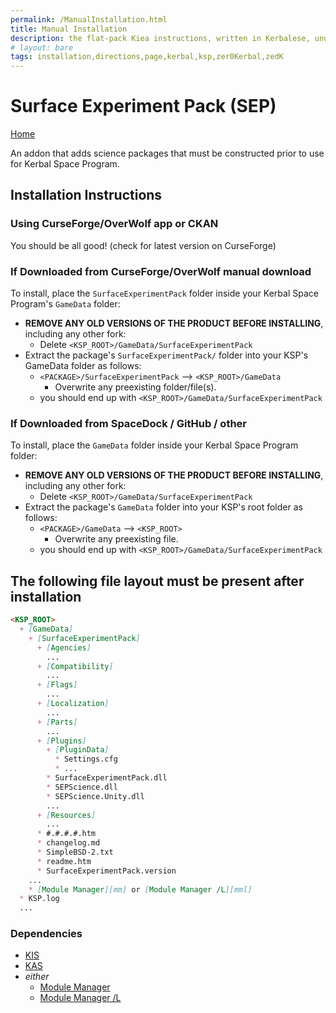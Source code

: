 ```yaml
---
permalink: /ManualInstallation.html
title: Manual Installation
description: the flat-pack Kiea instructions, written in Kerbalese, unusally present
# layout: bare
tags: installation,directions,page,kerbal,ksp,zer0Kerbal,zedK
---
```


<!-- ManualInstallation.md v1.1.7.0
Surface Experiment Pack (SEP)
created: 01 Oct 2019
updated: 18 Apr 2022 -->

<!-- based upon work by Lisias -->

# Surface Experiment Pack (SEP)

[Home](./index.md)

An addon that adds science packages that must be constructed prior to use for Kerbal Space Program.

## Installation Instructions

### Using CurseForge/OverWolf app or CKAN

You should be all good! (check for latest version on CurseForge)

### If Downloaded from CurseForge/OverWolf manual download

To install, place the `SurfaceExperimentPack` folder inside your Kerbal Space Program's `GameData` folder:

* **REMOVE ANY OLD VERSIONS OF THE PRODUCT BEFORE INSTALLING**, including any other fork:
  * Delete `<KSP_ROOT>/GameData/SurfaceExperimentPack`
* Extract the package's `SurfaceExperimentPack/` folder into your KSP's GameData folder as follows:
  * `<PACKAGE>/SurfaceExperimentPack` --> `<KSP_ROOT>/GameData`
    * Overwrite any preexisting folder/file(s).
  * you should end up with `<KSP_ROOT>/GameData/SurfaceExperimentPack`

### If Downloaded from SpaceDock / GitHub / other

To install, place the `GameData` folder inside your Kerbal Space Program folder:

* **REMOVE ANY OLD VERSIONS OF THE PRODUCT BEFORE INSTALLING**, including any other fork:
  * Delete `<KSP_ROOT>/GameData/SurfaceExperimentPack`
* Extract the package's `GameData` folder into your KSP's root folder as follows:
  * `<PACKAGE>/GameData` --> `<KSP_ROOT>`
    * Overwrite any preexisting file.
  * you should end up with `<KSP_ROOT>/GameData/SurfaceExperimentPack`

## The following file layout must be present after installation

```markdown
<KSP_ROOT>
  + [GameData]
    + [SurfaceExperimentPack]
      + [Agencies]
        ...
      + [Compatibility]
        ...
      + [Flags]
        ...
      + [Localization]
        ...
      + [Parts]
        ...
      + [Plugins]
        + [PluginData]
          * Settings.cfg
          * ...
        * SurfaceExperimentPack.dll
        * SEPScience.dll
        * SEPScience.Unity.dll
        ...
      + [Resources]
        ...
      * #.#.#.#.htm
      * changelog.md
      * SimpleBSD-2.txt
      * readme.htm
      * SurfaceExperimentPack.version
    ...
    * [Module Manager][mm] or [Module Manager /L][mml]
  * KSP.log
  ...
```

### Dependencies

* [KIS][kis]
* [KAS][kas]
* *either*
  * [Module Manager][mm]
  * [Module Manager /L][mml]

[kas]: https://forum.kerbalspaceprogram.com/index.php?/topic/142594-*/ "Kerbal Attachment System (KAS)"
[kis]: https://forum.kerbalspaceprogram.com/index.php?/topic/149848-*/ "Kerbal Inventory System (KIS)"
[mm]: https://forum.kerbalspaceprogram.com/index.php?/topic/50533-*/ "Module Manager"
[mml]: https://github.com/net-lisias-ksp/ModuleManager "Module Manager /L"
